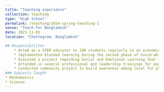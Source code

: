 ```yaml
---
title: "Teaching experience"
collection: teaching
type: "High School"
permalink: /teaching/2014-spring-teaching-1
venue: "Teach For Bangladesh"
date: 2021-11-01
location: "Chattogram, Bangladesh"

## Responsibilites
    * Acted as a STEM educator to 240 students regularly in an economically challenged high school by applying the “Teach Like A Champion” teaching methodology.
    * Implemented blended learning during the second phase of Covid while providing distance learning materials.
    * Executed a project regarding Social and Emotional Learning that improved students’ emotional well-being.
    * Attended in several professional and leadership trainings for personal development from different international leaders around the world.
    * Conducted community project to build awareness among local for plastic waste with a group of 3 fellows.
### Subjects Taught
* Mathematics
* Science
---
```

